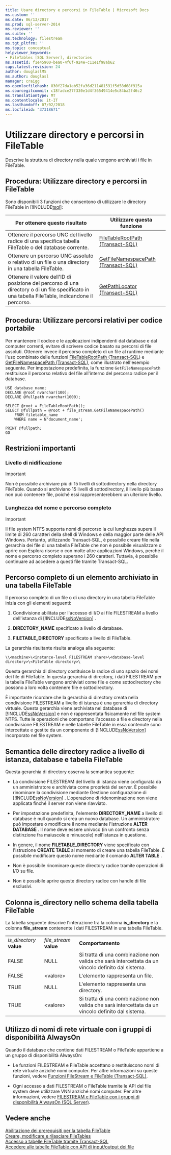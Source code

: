 ```yaml
---
title: Usare directory e percorsi in FileTable | Microsoft Docs
ms.custom: ''
ms.date: 06/13/2017
ms.prod: sql-server-2014
ms.reviewer: ''
ms.suite: ''
ms.technology: filestream
ms.tgt_pltfrm: ''
ms.topic: conceptual
helpviewer_keywords:
- FileTables [SQL Server], directories
ms.assetid: f1e45900-bea0-4f6f-924e-c11e1f98ab62
caps.latest.revision: 24
author: douglaslMS
ms.author: douglasl
manager: craigg
ms.openlocfilehash: 830f27da1ab52fa36d211481591f5d58d68f915a
ms.sourcegitcommit: c18fadce27f330e1d4f36549414e5c84ba2f46c2
ms.translationtype: MT
ms.contentlocale: it-IT
ms.lasthandoff: 07/02/2018
ms.locfileid: "37318671"
---
```

# <a name="work-with-directories-and-paths-in-filetables"></a>Utilizzare directory e percorsi in FileTable
  Descrive la struttura di directory nella quale vengono archiviati i file in FileTable.  
  
##  <a name="HowToDirectories"></a> Procedura: Utilizzare directory e percorsi in FileTable  
 Sono disponibili 3 funzioni che consentono di utilizzare le directory FileTable in [!INCLUDE[tsql](../../includes/tsql-md.md)]:  
  
|Per ottenere questo risultato|Utilizzare questa funzione|  
|------------------------|-----------------------|  
|Ottenere il percorso UNC del livello radice di una specifica tabella FileTable o del database corrente.|[FileTableRootPath &#40;Transact-SQL&#41;](/sql/relational-databases/system-functions/filetablerootpath-transact-sql)|  
|Ottenere un percorso UNC assoluto o relativo di un file o una directory in una tabella FileTable.|[GetFileNamespacePath &#40;Transact-SQL&#41;](/sql/relational-databases/system-functions/getfilenamespacepath-transact-sql)|  
|Ottenere il valore dell'ID di posizione del percorso di una directory o di un file specificato in una tabella FileTable, indicandone il percorso.|[GetPathLocator &#40;Transact-SQL&#41;](/sql/relational-databases/system-functions/getpathlocator-transact-sql)|  
  
##  <a name="BestPracticeRelativePaths"></a> Procedura: Utilizzare percorsi relativi per codice portabile  
 Per mantenere il codice e le applicazioni indipendenti dal database e dal computer correnti, evitare di scrivere codice basato su percorsi di file assoluti. Ottenere invece il percorso completo di un file al runtime mediante l'uso combinato delle funzioni [FileTableRootPath &#40;Transact-SQL&#41;](/sql/relational-databases/system-functions/filetablerootpath-transact-sql) e [GetFileNamespacePath &#40;Transact-SQL&#41;](/sql/relational-databases/system-functions/getfilenamespacepath-transact-sql), come illustrato nell'esempio seguente. Per impostazione predefinita, la funzione `GetFileNamespacePath` restituisce il percorso relativo del file all'interno del percorso radice per il database.  
  
```tsql  
USE database_name;  
DECLARE @root nvarchar(100);  
DECLARE @fullpath nvarchar(1000);  
  
SELECT @root = FileTableRootPath();  
SELECT @fullpath = @root + file_stream.GetFileNamespacePath()  
    FROM filetable_name  
    WHERE name = N'document_name';  
  
PRINT @fullpath;  
GO  
```  
  
##  <a name="restrictions"></a> Restrizioni importanti  
  
###  <a name="nesting"></a> Livello di nidificazione  
  
> [!IMPORTANT]  
>  Non è possibile archiviare più di 15 livelli di sottodirectory nella directory FileTable. Quando si archiviano 15 livelli di sottodirectory, il livello più basso non può contenere file, poiché essi rappresenterebbero un ulteriore livello.  
  
###  <a name="fqnlength"></a> Lunghezza del nome e percorso completo  
  
> [!IMPORTANT]  
>  Il file system NTFS supporta nomi di percorso la cui lunghezza supera il limite di 260 caratteri della shell di Windows e della maggior parte delle API Windows. Pertanto, utilizzando Transact-SQL, è possibile creare file nella gerarchia dei file di una tabella FileTable che non è possibile visualizzare o aprire con Esplora risorse o con molte altre applicazioni Windows, perché il nome e percorso completo superano i 260 caratteri. Tuttavia, è possibile continuare ad accedere a questi file tramite Transact-SQL.  
  
##  <a name="fullpath"></a> Percorso completo di un elemento archiviato in una tabella FileTable  
 Il percorso completo di un file o di una directory in una tabella FileTable inizia con gli elementi seguenti:  
  
1.  Condivisione abilitata per l'accesso di I/O ai file FILESTREAM a livello dell'istanza di [!INCLUDE[ssNoVersion](../../includes/ssnoversion-md.md)] .  
  
2.  **DIRECTORY_NAME** specificato a livello di database.  
  
3.  **FILETABLE_DIRECTORY** specificato a livello di FileTable.  
  
 La gerarchia risultante risulta analoga alla seguente:  
  
 `\\<machine>\<instance-level FILESTREAM share>\<database-level directory>\<FileTable directory>\`  
  
 Questa gerarchia di directory costituisce la radice di uno spazio dei nomi dei file di FileTable. In questa gerarchia di directory, i dati FILESTREAM per la tabella FileTable vengono archiviati come file e come sottodirectory che possono a loro volta contenere file e sottodirectory.  
  
 È importante ricordare che la gerarchia di directory creata nella condivisione FILESTREAM a livello di istanza è una gerarchia di directory virtuale. Questa gerarchia viene archiviata nel database di [!INCLUDE[ssNoVersion](../../includes/ssnoversion-md.md)] e non è rappresentata fisicamente nel file system NTFS. Tutte le operazioni che comportano l'accesso a file e directory nella condivisione FILESTREAM e nelle tabelle FileTable in essa contenute sono intercettate e gestite da un componente di [!INCLUDE[ssNoVersion](../../includes/ssnoversion-md.md)] incorporato nel file system.  
  
##  <a name="roots"></a> Semantica delle directory radice a livello di istanza, database e tabella FileTable  
 Questa gerarchia di directory osserva la semantica seguente:  
  
-   La condivisione FILESTREAM del livello di istanza viene configurata da un amministratore e archiviata come proprietà del server. È possibile rinominare la condivisione mediante Gestione configurazione di [!INCLUDE[ssNoVersion](../../includes/ssnoversion-md.md)] . L'operazione di ridenominazione non viene applicata finché il server non viene riavviato.  
  
-   Per impostazione predefinita, l'elemento **DIRECTORY_NAME** a livello di database è null quando si crea un nuovo database. Un amministratore può impostare o modificare il nome mediante l'istruzione **ALTER DATABASE** . Il nome deve essere univoco (in un confronto senza distinzione fra maiuscole e minuscole) nell'istanza in questione.  
  
-   In genere, il nome **FILETABLE_DIRECTORY** viene specificato con l'istruzione **CREATE TABLE** al momento di creare una tabella FileTable. È possibile modificare questo nome mediante il comando **ALTER TABLE** .  
  
-   Non è possibile rinominare queste directory radice tramite operazioni di I/O su file.  
  
-   Non è possibile aprire queste directory radice con handle di file esclusivi.  
  
##  <a name="is_directory"></a> Colonna is_directory nello schema della tabella FileTable  
 La tabella seguente descrive l'interazione tra la colonna **is_directory** e la colonna **file_stream** contenente i dati FILESTREAM in una tabella FileTable.  
  
||||  
|-|-|-|  
|*is_directory* **value**|*file_stream* **value**|**Comportamento**|  
|FALSE|NULL|Si tratta di una combinazione non valida che sarà intercettata da un vincolo definito dal sistema.|  
|FALSE|\<valore>|L'elemento rappresenta un file.|  
|TRUE|NULL|L'elemento rappresenta una directory.|  
|TRUE|\<valore>|Si tratta di una combinazione non valida che sarà intercettata da un vincolo definito dal sistema.|  
  
##  <a name="alwayson"></a> Utilizzo di nomi di rete virtuale con i gruppi di disponibilità AlwaysOn  
 Quando il database che contiene dati FILESTREAM o FileTable appartiene a un gruppo di disponibilità AlwaysOn:  
  
-   Le funzioni FILESTREAM e FileTable accettano o restituiscono nomi di rete virtuale anziché nomi computer. Per altre informazioni su queste funzioni, vedere [Funzioni FileStream e FileTable &#40;Transact-SQL&#41;](/sql/relational-databases/system-functions/filestream-and-filetable-functions-transact-sql).  
  
-   Ogni accesso a dati FILESTREAM o FileTable tramite le API del file system deve utilizzare VNN anziché nomi computer. Per altre informazioni, vedere [FILESTREAM e FileTable con i gruppi di disponibilità AlwaysOn &#40;SQL Server&#41;](../../database-engine/availability-groups/windows/filestream-and-filetable-with-always-on-availability-groups-sql-server.md).  
  
## <a name="see-also"></a>Vedere anche  
 [Abilitazione dei prerequisiti per la tabella FileTable](enable-the-prerequisites-for-filetable.md)   
 [Creare, modificare e rilasciare FileTables](create-alter-and-drop-filetables.md)   
 [Accesso a tabelle FileTable tramite Transact-SQL](access-filetables-with-transact-sql.md)   
 [Accedere alle tabelle FileTable con API di input/output dei file](access-filetables-with-file-input-output-apis.md)  
  
  
